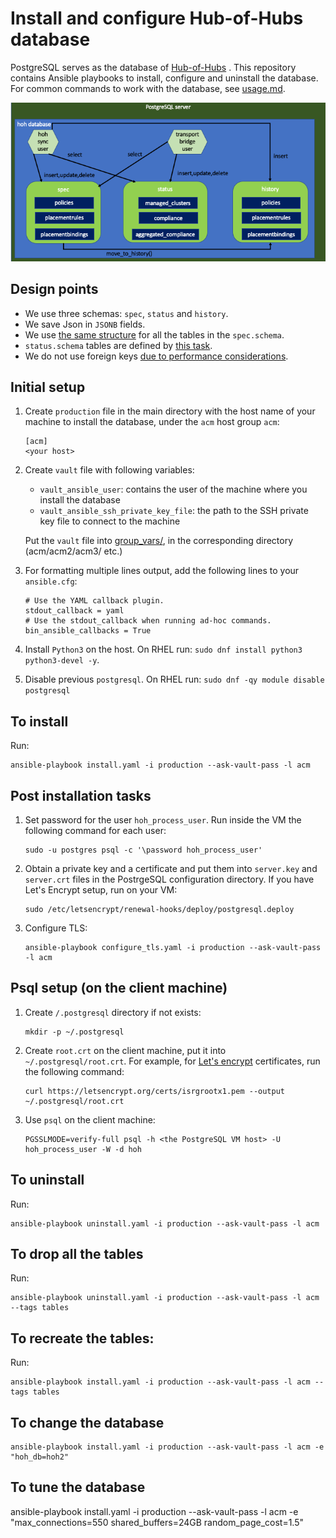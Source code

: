 # Install and configure Hub-of-Hubs database

PostgreSQL serves as the database of [Hub-of-Hubs](https://github.com/open-cluster-management/hub-of-hubs) . This repository contains Ansible playbooks to install, configure and uninstall the database. For common commands to work with the database, see [usage.md](usage.md).

![DatabaseDiagram](images/HubOfHubsDatabase.png)

## Design points

* We use three schemas: `spec`, `status` and `history`.
* We save Json in `JSONB` fields.
* We use [the same structure](https://github.com/open-cluster-management/hub-of-hubs-postgresql/blob/main/roles/install/tasks/create_spec_table.yaml) for all the tables in the `spec.schema`.
* `status.schema` tables are defined by [this task](roles/install/tasks/create_status_tables.yaml).
* We do not use foreign keys [due to performance considerations](http://bonesmoses.org/2014/05/14/foreign-keys-are-not-free/).

## Initial setup

1.  Create `production` file in the main directory with the host name of your machine to install the database, under the `acm` host group `acm`:

    ```
    [acm]
    <your host>
    ```

1.  Create `vault` file with following variables:
    - `vault_ansible_user`: contains the user of the machine where you install the database
    - `vault_ansible_ssh_private_key_file`: the path to the SSH private key file to connect to the machine

    Put the `vault` file into [group_vars/](group_vars/), in the corresponding directory (acm/acm2/acm3/ etc.)

1.  For formatting multiple lines output, add the following lines to your `ansible.cfg`:

    ```
    # Use the YAML callback plugin.
    stdout_callback = yaml
    # Use the stdout_callback when running ad-hoc commands.
    bin_ansible_callbacks = True
    ```

1.  Install `Python3` on the host. On RHEL run: `sudo dnf install python3 python3-devel -y`.

1.  Disable previous `postgresql`. On RHEL run:  `sudo dnf -qy module disable postgresql`

## To install

Run:

```
ansible-playbook install.yaml -i production --ask-vault-pass -l acm
```

## Post installation tasks

1.  Set password for the user `hoh_process_user`. Run inside the VM the following command for each user:

    ```
    sudo -u postgres psql -c '\password hoh_process_user'
    ```

1.  Obtain a private key and a certificate and put them into `server.key` and `server.crt` files in the PostrgeSQL configuration directory.
    If you have Let's Encrypt setup, run on your VM:

    ```
    sudo /etc/letsencrypt/renewal-hooks/deploy/postgresql.deploy
    ```

1.  Configure TLS:

    ```
    ansible-playbook configure_tls.yaml -i production --ask-vault-pass -l acm
    ```

## Psql setup (on the client machine)

1.  Create `/.postgresql` directory if not exists:

    ```
    mkdir -p ~/.postgresql
    ```

1.  Create `root.crt` on the client machine, put it into `~/.postgresql/root.crt`. For example, for
[Let's encrypt](https://letsencrypt.org/) certificates, run the following command: 

    ```
    curl https://letsencrypt.org/certs/isrgrootx1.pem --output ~/.postgresql/root.crt
    ```


1.  Use `psql` on the client machine:

    ```
    PGSSLMODE=verify-full psql -h <the PostgreSQL VM host> -U hoh_process_user -W -d hoh
    ```

## To uninstall

Run:

```
ansible-playbook uninstall.yaml -i production --ask-vault-pass -l acm
```

## To drop all the tables

Run:

```
ansible-playbook uninstall.yaml -i production --ask-vault-pass -l acm --tags tables
```

## To recreate the tables:

Run:

```
ansible-playbook install.yaml -i production --ask-vault-pass -l acm --tags tables
```

## To change the database

```
ansible-playbook install.yaml -i production --ask-vault-pass -l acm -e "hoh_db=hoh2"
```

## To tune the database

ansible-playbook install.yaml -i production --ask-vault-pass -l acm -e "max_connections=550 shared_buffers=24GB random_page_cost=1.5"
